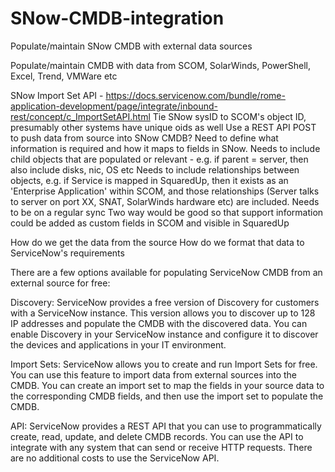 # SNow-CMDB-integration
Populate/maintain SNow CMDB with external data sources


Populate/maintain CMDB with data from SCOM, SolarWinds, PowerShell, Excel, Trend, VMWare etc

SNow Import Set API - https://docs.servicenow.com/bundle/rome-application-development/page/integrate/inbound-rest/concept/c_ImportSetAPI.html
Tie SNow sysID to SCOM's object ID, presumably other systems have unique oids as well
Use a REST API POST to push data from source into SNow CMDB?
Need to define what information is required and how it maps to fields in SNow. 
Needs to include child objects that are populated or relevant - e.g. if parent = server, then also include disks, nic, OS etc
Needs to include relationships between objects, e.g. if Service is mapped in SquaredUp, then it exists as an 'Enterprise Application' within SCOM, and those relationships (Server talks to server on port XX, SNAT, SolarWinds hardware etc) are included.
Needs to be on a regular sync
Two way would be good so that support information could be added as custom fields in SCOM and visible in SquaredUp

How do we get the data from the source
How do we format that data to ServiceNow's requirements

There are a few options available for populating ServiceNow CMDB from an external source for free:

Discovery: ServiceNow provides a free version of Discovery for customers with a ServiceNow instance. This version allows you to discover up to 128 IP addresses and populate the CMDB with the discovered data. You can enable Discovery in your ServiceNow instance and configure it to discover the devices and applications in your IT environment.

Import Sets: ServiceNow allows you to create and run Import Sets for free. You can use this feature to import data from external sources into the CMDB. You can create an import set to map the fields in your source data to the corresponding CMDB fields, and then use the import set to populate the CMDB.

API: ServiceNow provides a REST API that you can use to programmatically create, read, update, and delete CMDB records. You can use the API to integrate with any system that can send or receive HTTP requests. There are no additional costs to use the ServiceNow API.
